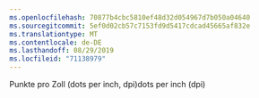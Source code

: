 ```yaml
---
ms.openlocfilehash: 70877b4cbc5810ef48d32d054967d7b050a04640
ms.sourcegitcommit: 5ef0d02cb57c7153fd9d5417cdcad45665af832e
ms.translationtype: MT
ms.contentlocale: de-DE
ms.lasthandoff: 08/29/2019
ms.locfileid: "71138979"
---
```

<span data-ttu-id="ae4e1-101">Punkte pro Zoll (dots per inch, dpi)</span><span class="sxs-lookup"><span data-stu-id="ae4e1-101">dots per inch (dpi)</span></span>